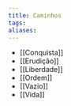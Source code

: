 ```yaml
---
title: Caminhos
tags: 
aliases:
---
```


- [[Conquista]]
- [[Erudição]]
- [[Liberdade]]
- [[Ordem]]
- [[Vazio]]
- [[Vida]]